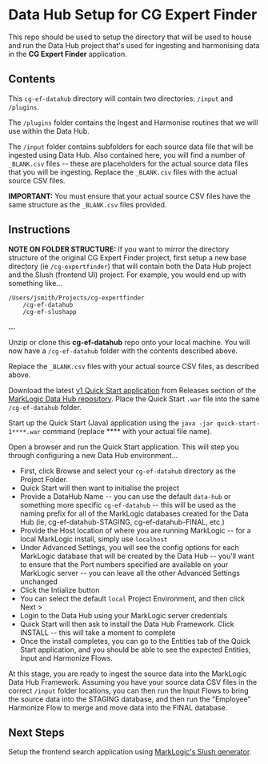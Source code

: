 # Data Hub Setup for CG Expert Finder

This repo should be used to setup the directory that will be used to house and run the Data Hub project that's used for ingesting and harmonising data in the **CG Expert Finder** application.

## Contents

This `cg-ef-datahub` directory will contain two directories: `/input` and `/plugins`.

The `/plugins` folder contains the Ingest and Harmonise routines that we will use within the Data Hub.

The `/input` folder contains subfolders for each source data file that will be ingested using Data Hub. Also contained here, you will find a number of `_BLANK.csv` files -- these are placeholders for the actual source data files that you will be ingesting. Replace the `_BLANK.csv` files with the actual source CSV files.

**IMPORTANT:** You must ensure that your actual source CSV files have the same structure as the `_BLANK.csv` files provided.

## Instructions

**NOTE ON FOLDER STRUCTURE:** If you want to mirror the directory structure of the original CG Expert Finder project, first setup a new base directory (ie `/cg-expertfinder`) that will contain both the Data Hub project and the Slush (frontend UI) project. For example, you would end up with something like...

    /Users/jsmith/Projects/cg-expertfinder
        /cg-ef-datahub
        /cg-ef-slushapp
**...**

Unzip or clone this **cg-ef-datahub** repo onto your local machine. You will now have a `/cg-ef-datahub` folder with the contents described above.

Replace the `_BLANK.csv` files with your actual source CSV files, as described above.

Download the latest [v1 Quick Start application](https://github.com/marklogic-community/marklogic-data-hub/releases) from Releases section of the [MarkLogic Data Hub repository](https://github.com/marklogic-community/marklogic-data-hub). Place the Quick Start `.war` file into the same `/cg-ef-datahub` folder.

Start up the Quick Start (Java) application using the `java -jar quick-start-1****.war` command (replace **** with your actual file name).

Open a browser and run the Quick Start application. This will step you through configuring a new Data Hub environment...

- First, click Browse and select your `cg-ef-datahub` directory as the Project Folder.
- Quick Start will then want to initialise the project
- Provide a DataHub Name -- you can use the default `data-hub` or something more specific `cg-ef-datahub` -- this will be used as the naming prefix for all of the MarkLogic databases created for the Data Hub (ie, cg-ef-datahub-STAGING, cg-ef-datahub-FINAL, etc.)
- Provide the Host location of where you are running MarkLogic -- for a local MarkLogic install, simply use `localhost`
- Under Advanced Settings, you will see the config options for each MarkLogic database that will be created by the Data Hub -- you'll want to ensure that the Port numbers specified are available on your MarkLogic server -- you can leave all the other Advanced Settings unchanged
- Click the Intialize button
- You can select the default `local` Project Environment, and then click Next >
- Login to the Data Hub using your MarkLogic server credentials
- Quick Start will then ask to install the Data Hub Framework. Click INSTALL -- this will take a moment to complete
- Once the install completes, you can go to the Entities tab of the Quick Start application, and you should be able to see the expected Entities, Input and Harmonize Flows.

At this stage, you are ready to ingest the source data into the MarkLogic Data Hub Framework. Assuming you have your source data CSV files in the correct `/input` folder locations, you can then run the Input Flows to bring the source data into the STAGING database, and then run the "Employee" Harmonize Flow to merge and move data into the FINAL database.

## Next Steps

Setup the frontend search application using [MarkLogic's Slush generator](https://github.com/marklogic-community/slush-marklogic-node).
